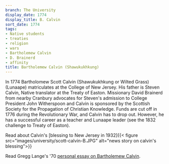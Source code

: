 ```yaml
---
branch: The University
display_date: 1774
display_title: B. Calvin
sort_date: 1774
tags:
- Native students
- treaties
- religion
- wars
- Bartholemew Calvin
- D. Brainerd
- affinity
title: Bartholemew Calvin (Shawukukhkung)
---
```


In 1774 Bartholomew Scott Calvin (Shawukukhkung or Wilted Grass) (Lunaape) matriculates at the College of New Jersey. His father is Steven Calvin, Native translator at the Treaty of Easton. Missionary David Brainerd from nearby Cranbury advocates for Steven's admission to College President John Witherspoon and Calvin is sponsored by the Scottish Society for the Propagation of Christian Knowledge. Funds are cut off in 1776 during the Revolutionary War, and Calvin has to drop out. However, he has a successful career as a teacher and Lunaape leader (see the 1832 challenge to Treaty of Easton). 

Read about Calvin's [blessing to New Jersey in 1932]{{< figure src="images/university/scott-calvin-B.JPG" alt="news story on calvin's blessing">}}

Read Gregg Lange's '70 [personal essay on Bartholemew Calvin](https://drive.google.com/file/d/1bO3Ky5J7rm-c-ZazAR1vJElYD5vVdho5/view).
